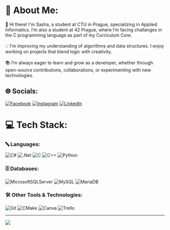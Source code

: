 # 💫 About Me:
👋 Hi there! I'm Sasha, a student at CTU in Prague, specializing in Applied Informatics. I’m also a student at 42 Prague, where I’m facing challanges in the C programming language as part of my Curriculum Core.<br><br>💡 I'm improving my understanding of algorithms and data structures. I enjoy working on projects that blend logic with creativity.<br><br>📚 I’m always eager to learn and grow as a developer, whether through open-source contributions, collaborations, or experimenting with new technologies.


## 🌐 Socials:
[![Facebook](https://img.shields.io/badge/Facebook-%231877F2.svg?logo=Facebook&logoColor=white)](https://facebook.com/romashkooff) [![Instagram](https://img.shields.io/badge/Instagram-%23E4405F.svg?logo=Instagram&logoColor=white)](https://instagram.com/romashkooff) [![LinkedIn](https://img.shields.io/badge/LinkedIn-%230077B5.svg?logo=linkedin&logoColor=white)](https://linkedin.com/in/romashkooff) 

# 💻 Tech Stack:

### 🔤 Languages:
![C#](https://img.shields.io/badge/c%23-%23239120.svg?style=for-the-badge&logo=csharp&logoColor=white) ![.Net](https://img.shields.io/badge/.NET-5C2D91?style=for-the-badge&logo=.net&logoColor=white) ![C](https://img.shields.io/badge/c-%2300599C.svg?style=for-the-badge&logo=c&logoColor=white) ![C++](https://img.shields.io/badge/c++-%2300599C.svg?style=for-the-badge&logo=c%2B%2B&logoColor=white) ![Python](https://img.shields.io/badge/python-3670A0?style=for-the-badge&logo=python&logoColor=ffdd54) 

### 🗄️ Databases: 
![MicrosoftSQLServer](https://img.shields.io/badge/Microsoft%20SQL%20Server-CC2927?style=for-the-badge&logo=microsoft%20sql%20server&logoColor=white) ![MySQL](https://img.shields.io/badge/mysql-4479A1.svg?style=for-the-badge&logo=mysql&logoColor=white) ![MariaDB](https://img.shields.io/badge/MariaDB-003545?style=for-the-badge&logo=mariadb&logoColor=white)

### 🛠️ Other Tools & Technologies:
![Git](https://img.shields.io/badge/git-%23F05033.svg?style=for-the-badge&logo=git&logoColor=white) ![CMake](https://img.shields.io/badge/CMake-%23008FBA.svg?style=for-the-badge&logo=cmake&logoColor=white)  ![Canva](https://img.shields.io/badge/Canva-%2300C4CC.svg?style=for-the-badge&logo=Canva&logoColor=white) ![Trello](https://img.shields.io/badge/Trello-%23026AA7.svg?style=for-the-badge&logo=Trello&logoColor=white)

<!-- # 📊 GitHub Stats:
![](https://github-readme-stats.vercel.app/api?username=romashkooff&theme=dark&hide_border=false&include_all_commits=false&count_private=false)<br/>
![](https://github-readme-streak-stats.herokuapp.com/?user=romashkooff&theme=dark&hide_border=false)<br/>
![](https://github-readme-stats.vercel.app/api/top-langs/?username=romashkooff&theme=dark&hide_border=false&include_all_commits=false&count_private=false&layout=compact) 

### ✍️ Random Dev Quote
![](https://quotes-github-readme.vercel.app/api?type=horizontal&theme=radical) -->
---
[![](https://visitcount.itsvg.in/api?id=romashkooff&icon=0&color=0)](https://visitcount.itsvg.in)
